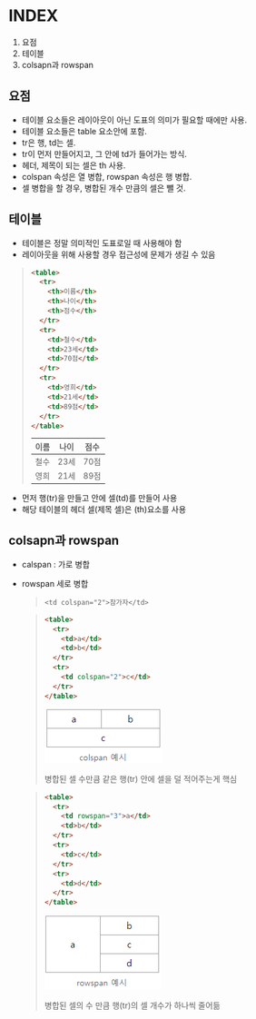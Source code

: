 # INDEX

1. 요점
2. 테이블
3. colsapn과 rowspan







## 요점

- 테이블 요소들은 레이아웃이 아닌 도표의 의미가     필요할 때에만 사용.
- 테이블 요소들은 table 요소안에 포함.
- tr은 행, td는 셀.
- tr이 먼저 만들어지고, 그 안에 td가     들어가는 방식.
- 헤더, 제목이 되는 셀은 th 사용.
- colspan 속성은 열 병합, rowspan     속성은 행 병합.
- 셀 병합을 할 경우, 병합된 개수 만큼의 셀은     뺄 것.



## 테이블

- 테이블은 정말 의미적인 도표로일 때 사용해야 함
- 레이아웃을 위해 사용할 경우 접근성에 문제가 생길 수 있음

> ```HTML
> <table>
>   <tr>
>     <th>이름</th>
>     <th>나이</th>
>     <th>점수</th>
>   </tr>
>   <tr>
>     <td>철수</td>
>     <td>23세</td>
>     <td>70점</td>
>   </tr>
>   <tr>
>     <td>영희</td>
>     <td>21세</td>
>     <td>89점</td>
>   </tr>
> </table>
> ```
>
> | **이름** | **나이** | **점수** |
> | -------- | -------- | -------- |
> | 철수     | 23세     | 70점     |
> | 영희     | 21세     | 89점     |

- 먼저 행(tr)을 만들고 안에 셀(td)를 만들어 사용
- 해당 테이블의 헤더 셀(제목 셀)은 (th)요소를 사용

## colsapn과 rowspan

- calspan : 가로 병합

- rowspan 세로 병합

  > `<td colspan="2">참가자</td>`

  > ```HTML
  > <table>
  >   <tr>
  >     <td>a</td>
  >     <td>b</td>
  >   </tr>
  >   <tr>
  >     <td colspan="2">c</td>
  >   </tr>
  > </table>
  > ```
  >
  > ![image](images/table_1.png)
  >
  > 병합된 셀 수만큼 같은 행(tr) 안에 셀을 덜 적어주는게 핵심

  > ```HTML
  > <table>
  >   <tr>
  >     <td rowspan="3">a</td>
  >     <td>b</td>
  >   </tr>
  >   <tr>
  >     <td>c</td>
  >   </tr>
  >   <tr>
  >     <td>d</td>
  >   </tr>
  > </table>
  > 
  > ```
  >
  > ![image](images/table_2.png)
  >
  > 병합된 셀의 수 만큼 행(tr)의 셀 개수가 하나씩 줄어듦



